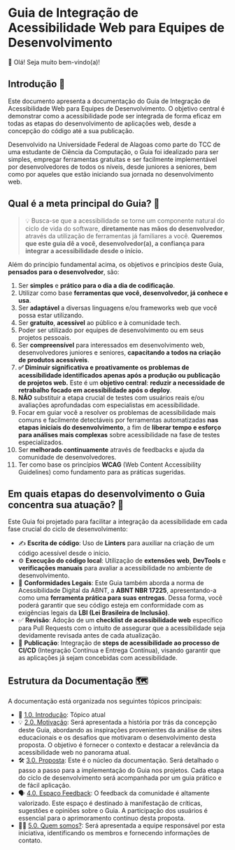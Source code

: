 # Guia de Integração de Acessibilidade Web para Equipes de Desenvolvimento

👋 Olá! Seja muito bem-vindo(a)!

## Introdução 📖

Este documento apresenta a documentação do Guia de Integração de Acessibilidade Web para Equipes de Desenvolvimento. O objetivo central é demonstrar como a acessibilidade pode ser integrada de forma eficaz em todas as etapas do desenvolvimento de aplicações web, desde a concepção do código até a sua publicação.  

Desenvolvido na Universidade Federal de Alagoas como parte do TCC de uma estudante de Ciência da Computação, o Guia foi idealizado para ser simples, empregar ferramentas gratuitas e ser facilmente implementável por desenvolvedores de todos os níveis, desde juniores a seniores, bem como por aqueles que estão iniciando sua jornada no desenvolvimento web.

## Qual é a meta principal do Guia? 🤔

> 💡 Busca-se que a acessibilidade se torne um componente natural do ciclo de vida do software, **diretamente nas mãos do desenvolvedor**, através da utilização de ferramentas já familiares a você. **Queremos que este guia dê a você, desenvolvedor(a), a confiança para integrar a acessibilidade desde o início.**

Além do princípio fundamental acima, os objetivos e princípios deste Guia, **pensados para o desenvolvedor**, são:

1. Ser **simples** e **prático para o dia a dia de codificação**.
2. Utilizar como base **ferramentas que você, desenvolvedor, já conhece e usa**.
3. Ser **adaptável** a diversas linguagens e/ou frameworks web que você possa estar utilizando.
4. Ser **gratuito**, **acessível** ao público e à comunidade tech.
5. Poder ser utilizado por equipes de desenvolvimento ou em seus projetos pessoais.
6. Ser **compreensível** para interessados em desenvolvimento web, desenvolvedores juniores e seniores, **capacitando a todos na criação de produtos acessíveis**.
7. **✅ Diminuir significativa e proativamente os problemas de acessibilidade identificados apenas após a produção ou publicação de projetos web.** Este é um **objetivo central**: **reduzir a necessidade de retrabalho focado em acessibilidade após o deploy**.
8. **NÃO** substituir a etapa crucial de testes com usuários reais e/ou avaliações aprofundadas com especialistas em acessibilidade.
9. Focar em guiar você a resolver os problemas de acessibilidade mais comuns e facilmente detectáveis por ferramentas automatizadas **nas etapas iniciais do desenvolvimento**, a fim de **liberar tempo e esforço para análises mais complexas** sobre acessibilidade na fase de testes especializados.
10. Ser **melhorado continuamente** através de feedbacks e ajuda da comunidade de desenvolvedores.
11. Ter como base os princípios **WCAG** (Web Content Accessibility Guidelines) como fundamento para as práticas sugeridas.

## Em quais etapas do desenvolvimento o Guia concentra sua atuação? 🎯

Este Guia foi projetado para facilitar a integração da acessibilidade em cada fase crucial do ciclo de desenvolvimento:

- ✍️ **Escrita de código**: Uso de **Linters** para auxiliar na criação de um código acessível desde o início.
- ⚙️ **Execução do código local**: Utilização de **extensões web**, **DevTools** e **verificações manuais** para avaliar a acessibilidade no ambiente de desenvolvimento.
- 📜 **Conformidades Legais**: Este Guia também aborda a norma de Acessibilidade Digital da ABNT, a **ABNT NBR 17225**, apresentando-a como uma **ferramenta prática para suas entregas**. Dessa forma, você poderá garantir que seu código esteja em conformidade com as exigências legais da **LBI (Lei Brasileira de Inclusão)**.
- ✅ **Revisão**: Adoção de um **checklist de acessibilidade web** específico para Pull Requests com o intuito de assegurar que a acessibilidade seja devidamente revisada antes de cada atualização.
- 🚀 **Publicação**: Integração de **steps de acessibilidade ao processo de CI/CD** (Integração Contínua e Entrega Contínua), visando garantir que as aplicações já sejam concebidas com acessibilidade.

<!-- TODO: Atualizar com o [indice] -->
## Estrutura da Documentação 🗺️

A documentação está organizada nos seguintes tópicos principais:

- 📖 [1.0. Introdução](./1.0.Introducao): Tópico atual
- 💡 [2.0. Motivação](./2.0.Motivacao.md): Será apresentada a história por trás da concepção deste Guia, abordando as inspirações provenientes da análise de sites educacionais e os desafios que motivaram o desenvolvimento desta proposta. O objetivo é fornecer o contexto e destacar a relevância da acessibilidade web no panorama atual.
- 🛠️ [3.0. Proposta](./3.0.Proposta.md): Este é o núcleo da documentação. Será detalhado o passo a passo para a implementação do Guia nos projetos. Cada etapa do ciclo de desenvolvimento será acompanhada por um guia prático e de fácil aplicação.
- 🗣️ [4.0. Espaço Feedback](./4.0.Espaco_Feedback.md): O feedback da comunidade é altamente valorizado. Este espaço é destinado à manifestação de críticas, sugestões e opiniões sobre o Guia. A participação dos usuários é essencial para o aprimoramento contínuo desta proposta.
- 👩‍💻 [5.0. Quem somos?](./5.0.Quem_somos.md): Será apresentada a equipe responsável por esta iniciativa, identificando os membros e fornecendo informações de contato.

 